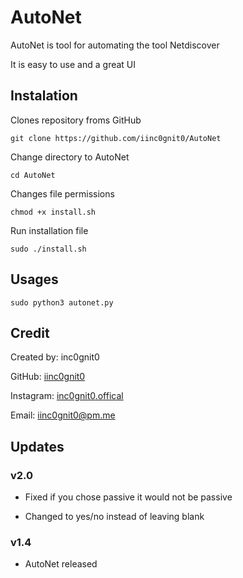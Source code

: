 # AutoNet

AutoNet is tool for automating the tool Netdiscover

It is easy to use and a great UI

## Instalation

Clones repository froms GitHub

`git clone https://github.com/iinc0gnit0/AutoNet`

Change directory to AutoNet

`cd AutoNet`

Changes file permissions

`chmod +x install.sh`

Run installation file

`sudo ./install.sh`

## Usages

`sudo python3 autonet.py`

## Credit

Created by: inc0gnit0

GitHub: [iinc0gnit0](https://github.com/iinc0gnit0)

Instagram: [inc0gnit0.offical](https://instagram.com/inc0gnit0.offical)

Email: iinc0gnit0@pm.me

## Updates

### v2.0

- Fixed if you chose passive it would not be passive

- Changed to yes/no instead of leaving blank

### v1.4

- AutoNet released
